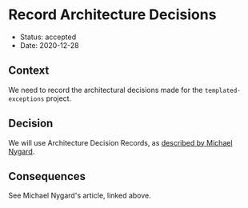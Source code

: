# Record Architecture Decisions

* Status: accepted
* Date: 2020-12-28

## Context

We need to record the architectural decisions made for the `templated-exceptions` project.

## Decision

We will use Architecture Decision Records, as [described by Michael Nygard](http://thinkrelevance.com/blog/2011/11/15/documenting-architecture-decisions).

## Consequences

See Michael Nygard's article, linked above.
